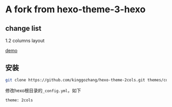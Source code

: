 # A fork from hexo-theme-3-hexo

## change list

1.2 columns layout

[demo](http://www.sumoon.com/xyj/)
## 安装
```bash
git clone https://github.com/kinggozhang/hexo-theme-2cols.git themes/cols
```
修改hexo根目录的`_config.yml`，如下
```xml
theme: 2cols
```
